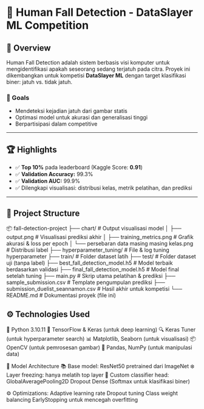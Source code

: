 # 🧠 Human Fall Detection - DataSlayer ML Competition

## 📌 Overview
Human Fall Detection adalah sistem berbasis visi komputer untuk mengidentifikasi apakah seseorang sedang terjatuh pada citra. Proyek ini dikembangkan untuk kompetisi **DataSlayer ML** dengan target klasifikasi biner: jatuh vs. tidak jatuh.

### 🎯 Goals
- Mendeteksi kejadian jatuh dari gambar statis
- Optimasi model untuk akurasi dan generalisasi tinggi
- Berpartisipasi dalam competitive

---

## 🏆 Highlights
- ✅ **Top 10%** pada leaderboard (Kaggle Score: **0.91**)
- ✅ **Validation Accuracy:** 99.3%
- ✅ **Validation AUC:** 99.9%
- ✅ Dilengkapi visualisasi: distribusi kelas, metrik pelatihan, dan prediksi

---
## 📁 Project Structure
📦 fall-detection-project
├── chart/                            # Output visualisasi model
│   ├── output.png                    # Visualisasi prediksi akhir
│   ├── training_metrics.png         # Grafik akurasi & loss per epoch
│   └── persebaran data masing masing kelas.png  # Distribusi label
├── hyperparameter_tuning/           # File & log tuning hyperparameter
├── train/                           # Folder dataset latih
├── test/                            # Folder dataset uji (tanpa label)
├── best_fall_detection_model.h5     # Model terbaik berdasarkan validasi
├── final_fall_detection_model.h5    # Model final setelah tuning
├── main.py                          # Skrip utama pelatihan & prediksi
├── sample_submission.csv            # Template pengumpulan prediksi
├── submission_duelist_seannamon.csv # Hasil akhir untuk kompetisi
└── README.md                        # Dokumentasi proyek (file ini)

## ⚙️ Technologies Used
🐍 Python 3.10.11
🔶 TensorFlow & Keras (untuk deep learning)
🔍 Keras Tuner (untuk hyperparameter search)
📊 Matplotlib, Seaborn (untuk visualisasi)
📦 OpenCV (untuk pemrosesan gambar)
📄 Pandas, NumPy (untuk manipulasi data)

🧠 Model Architecture
📚 Base model: ResNet50 pretrained dari ImageNet
❄️ Layer freezing: hanya melatih top layer
🧠 Custom classifier head:
GlobalAveragePooling2D
Dropout
Dense (Softmax untuk klasifikasi biner)

⚙️ Optimizations:
Adaptive learning rate
Dropout tuning
Class weight balancing
EarlyStopping untuk mencegah overfitting
